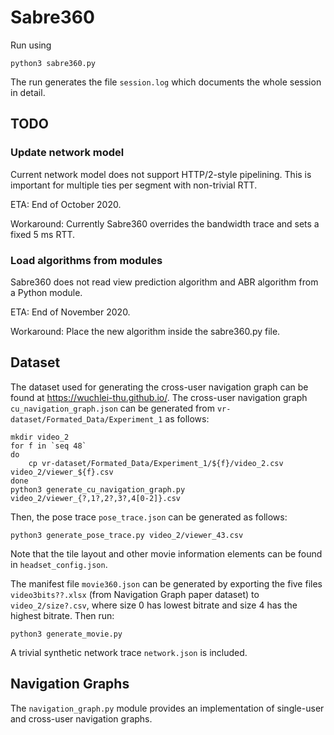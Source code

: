 # Sabre360

Run using
```
python3 sabre360.py
```
The run generates the file ```session.log``` which documents the whole session in detail.

## TODO

### Update network model

Current network model does not support HTTP/2-style pipelining. This is important for multiple ties per segment with non-trivial RTT.

ETA: End of October 2020.

Workaround: Currently Sabre360 overrides the bandwidth trace and sets a fixed 5 ms RTT.

### Load algorithms from modules

Sabre360 does not read view prediction algorithm and ABR algorithm from a Python module.

ETA: End of November 2020.

Workaround: Place the new algorithm inside the sabre360.py file.

## Dataset

The dataset used for generating the cross-user navigation graph can be found at <https://wuchlei-thu.github.io/>. The cross-user navigation graph ```cu_navigation_graph.json``` can be generated from ```vr-dataset/Formated_Data/Experiment_1``` as follows:
```
mkdir video_2
for f in `seq 48`
do
    cp vr-dataset/Formated_Data/Experiment_1/${f}/video_2.csv video_2/viewer_${f}.csv
done
python3 generate_cu_navigation_graph.py video_2/viewer_{?,1?,2?,3?,4[0-2]}.csv
```

Then, the pose trace ```pose_trace.json``` can be generated as follows:
```
python3 generate_pose_trace.py video_2/viewer_43.csv
```

Note that the tile layout and other movie information elements can be found in ```headset_config.json```.

The manifest file ```movie360.json``` can be generated by exporting the five files ```video3bits??.xlsx``` (from Navigation Graph paper dataset) to ```video_2/size?.csv```, where size 0 has lowest bitrate and size 4 has the highest bitrate. Then run:
```
python3 generate_movie.py
```

A trivial synthetic network trace ```network.json``` is included.

## Navigation Graphs

The ```navigation_graph.py``` module provides an implementation of single-user and cross-user navigation graphs.
